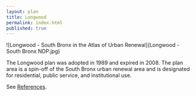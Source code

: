 ```yaml
---
layout: plan
title: Longwood
permalink: index.html
published: true
---
```


![Longwood - South Bronx in the Atlas of Urban Renewal](Longwood - South Bronx NDP.jpg)

The Longwood plan was adopted in 1989 and expired in 2008. The plan area is a spin-off of the South Bronx urban renewal area and is designated for residential, public service, and institutional use.

See [References](http://www.urbanreviewer.org/#page=references.html). 